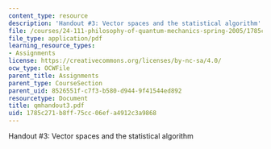 ```yaml
---
content_type: resource
description: 'Handout #3: Vector spaces and the statistical algorithm'
file: /courses/24-111-philosophy-of-quantum-mechanics-spring-2005/1785c271b8ff75cc06efa4912c3a9868_qmhandout3.pdf
file_type: application/pdf
learning_resource_types:
- Assignments
license: https://creativecommons.org/licenses/by-nc-sa/4.0/
ocw_type: OCWFile
parent_title: Assignments
parent_type: CourseSection
parent_uid: 8526551f-c7f3-b580-d944-9f41544ed892
resourcetype: Document
title: qmhandout3.pdf
uid: 1785c271-b8ff-75cc-06ef-a4912c3a9868
---
```

Handout #3: Vector spaces and the statistical algorithm